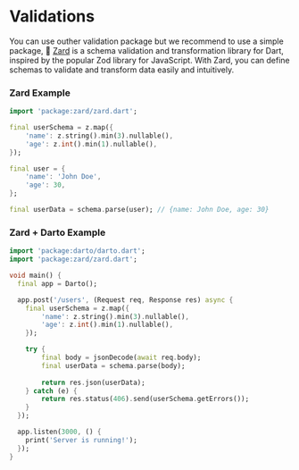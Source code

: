# Validations

You can use outher validation package but we recommend to use a simple package, 🧩 [Zard](https://pub.dev/packages/zard) is a schema validation and transformation library for Dart, inspired by the popular Zod library for JavaScript. With Zard, you can define schemas to validate and transform data easily and intuitively.

### Zard Example

```dart
import 'package:zard/zard.dart';

final userSchema = z.map({
    'name': z.string().min(3).nullable(),
    'age': z.int().min(1).nullable(),
});

final user = {
    'name': 'John Doe',
    'age': 30,
};

final userData = schema.parse(user); // {name: John Doe, age: 30}
```
### Zard + Darto Example

```dart
import 'package:darto/darto.dart';
import 'package:zard/zard.dart';

void main() {
  final app = Darto();

  app.post('/users', (Request req, Response res) async {
    final userSchema = z.map({
        'name': z.string().min(3).nullable(),
        'age': z.int().min(1).nullable(),
    });

    try {
        final body = jsonDecode(await req.body);
        final userData = schema.parse(body);
        
        return res.json(userData);
    } catch (e) {
        return res.status(406).send(userSchema.getErrors());
    }
  });

  app.listen(3000, () {
    print('Server is running!');
  });
}
```